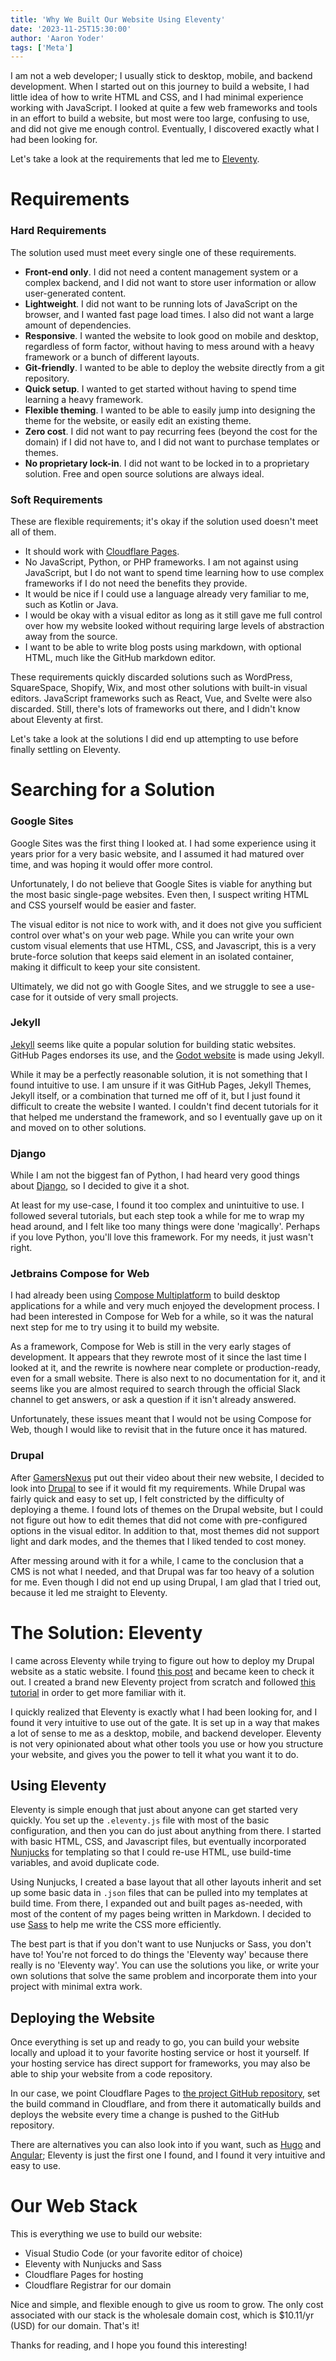 ```yaml
---
title: 'Why We Built Our Website Using Eleventy'
date: '2023-11-25T15:30:00'
author: 'Aaron Yoder'
tags: ['Meta']
---
```


I am not a web developer; I usually stick to desktop, mobile, and backend development. When I started out on this journey to build a website, I had little idea of how to write HTML and CSS, and I had minimal experience working with JavaScript. I looked at quite a few web frameworks and tools in an effort to build a website, but most were too large, confusing to use, and did not give me enough control. Eventually, I discovered exactly what I had been looking for.

Let's take a look at the requirements that led me to [Eleventy](https://www.11ty.dev/).

# Requirements

### Hard Requirements

The solution used must meet every single one of these requirements.

* **Front-end only**. I did not need a content management system or a complex backend, and I did not want to store user information or allow user-generated content.
* **Lightweight**. I did not want to be running lots of JavaScript on the browser, and I wanted fast page load times. I also did not want a large amount of dependencies.
* **Responsive**. I wanted the website to look good on mobile and desktop, regardless of form factor, without having to mess around with a heavy framework or a bunch of different layouts.
* **Git-friendly**. I wanted to be able to deploy the website directly from a git repository.
* **Quick setup**. I wanted to get started without having to spend time learning a heavy framework.
* **Flexible theming**. I wanted to be able to easily jump into designing the theme for the website, or easily edit an existing theme.
* **Zero cost**. I did not want to pay recurring fees (beyond the cost for the domain) if I did not have to, and I did not want to purchase templates or themes.
* **No proprietary lock-in**. I did not want to be locked in to a proprietary solution. Free and open source solutions are always ideal.

### Soft Requirements

These are flexible requirements; it's okay if the solution used doesn't meet all of them.

* It should work with [Cloudflare Pages](https://pages.cloudflare.com/).
* No JavaScript, Python, or PHP frameworks. I am not against using JavaScript, but I do not want to spend time learning how to use complex frameworks if I do not need the benefits they provide.
* It would be nice if I could use a language already very familiar to me, such as Kotlin or Java.
* I would be okay with a visual editor as long as it still gave me full control over how my website looked without requiring large levels of abstraction away from the source.
* I want to be able to write blog posts using markdown, with optional HTML, much like the GitHub markdown editor.

These requirements quickly discarded solutions such as WordPress, SquareSpace, Shopify, Wix, and most other solutions with built-in visual editors.  JavaScript frameworks such as React, Vue, and Svelte were also discarded. Still, there's lots of frameworks out there, and I didn't know about Eleventy at first.

Let's take a look at the solutions I did end up attempting to use before finally settling on Eleventy.

# Searching for a Solution

### Google Sites

Google Sites was the first thing I looked at. I had some experience using it years prior for a very basic website, and I assumed it had matured over time, and was hoping it would offer more control.

Unfortunately, I do not believe that Google Sites is viable for anything but the most basic single-page websites. Even then, I suspect writing HTML and CSS yourself would be easier and faster.

The visual editor is not nice to work with, and it does not give you sufficient control over what's on your web page. While you can write your own custom visual elements that use HTML, CSS, and Javascript, this is a very brute-force solution that keeps said element in an isolated container, making it difficult to keep your site consistent.

Ultimately, we did not go with Google Sites, and we struggle to see a use-case for it outside of very small projects.

### Jekyll

[Jekyll](https://jekyllrb.com/) seems like quite a popular solution for building static websites. GitHub Pages endorses its use, and the [Godot website](https://godotengine.org/) is made using Jekyll.

While it may be a perfectly reasonable solution, it is not something that I found intuitive to use. I am unsure if it was GitHub Pages, Jekyll Themes, Jekyll itself, or a combination that turned me off of it, but I just found it difficult to create the website I wanted. I couldn't find decent tutorials for it that helped me understand the framework, and so I eventually gave up on it and moved on to other solutions.

### Django

While I am not the biggest fan of Python, I had heard very good things about [Django](https://www.djangoproject.com/), so I decided to give it a shot.

At least for my use-case, I found it too complex and unintuitive to use. I followed several tutorials, but each step took a while for me to wrap my head around, and I felt like too many things were done 'magically'. Perhaps if you love Python, you'll love this framework. For my needs, it just wasn't right.

### Jetbrains Compose for Web

I had already been using [Compose Multiplatform](https://github.com/JetBrains/compose-multiplatform) to build desktop applications for a while and very much enjoyed the development process. I had been interested in Compose for Web for a while, so it was the natural next step for me to try using it to build my website.

As a framework, Compose for Web is still in the very early stages of development. It appears that they rewrote most of it since the last time I looked at it, and the rewrite is nowhere near complete or production-ready, even for a small website. There is also next to no documentation for it, and it seems like you are almost required to search through the official Slack channel to get answers, or ask a question if it isn't already answered.

Unfortunately, these issues meant that I would not be using Compose for Web, though I would like to revisit that in the future once it has matured.

### Drupal

After [GamersNexus](https://gamersnexus.net/gn-extras/welcome-new-gamersnexus-website-v50-message) put out their video about their new website, I decided to look into [Drupal](https://www.drupal.org/) to see if it would fit my requirements. While Drupal was fairly quick and easy to set up, I felt constricted by the difficulty of deploying a theme. I found lots of themes on the Drupal website, but I could not figure out how to edit themes that did not come with pre-configured options in the visual editor. In addition to that, most themes did not support light and dark modes, and the themes that I liked tended to cost money.

After messing around with it for a while, I came to the conclusion that a CMS is not what I needed, and that Drupal was far too heavy of a solution for me. Even though I did not end up using Drupal, I am glad that I tried out, because it led me straight to Eleventy.

# The Solution: Eleventy

I came across Eleventy while trying to figure out how to deploy my Drupal website as a static website. I found [this post](https://chromatichq.com/insights/why-we-switched-to-eleventy-and-netlify/) and became keen to check it out. I created a brand new Eleventy project from scratch and followed [this tutorial](https://learneleventyfromscratch.com/) in order to get more familiar with it.

I quickly realized that Eleventy is exactly what I had been looking for, and I found it very intuitive to use out of the gate. It is set up in a way that makes a lot of sense to me as a desktop, mobile, and backend developer. Eleventy is not very opinionated about what other tools you use or how you structure your website, and gives you the power to tell it what you want it to do.

## Using Eleventy

Eleventy is simple enough that just about anyone can get started very quickly. You set up the `.eleventy.js` file with most of the basic configuration, and then you can do just about anything from there. I started with basic HTML, CSS, and Javascript files, but eventually incorporated [Nunjucks](https://mozilla.github.io/nunjucks/) for templating so that I could re-use HTML, use build-time variables, and avoid duplicate code.

Using Nunjucks, I created a base layout that all other layouts inherit and set up some basic data in `.json` files that can be pulled into my templates at build time. From there, I expanded out and built pages as-needed, with most of the content of my pages being written in Markdown. I decided to use [Sass](https://sass-lang.com/) to help me write the CSS more efficiently.

The best part is that if you don't want to use Nunjucks or Sass, you don't have to! You're not forced to do things the 'Eleventy way' because there really is no 'Eleventy way'. You can use the solutions you like, or write your own solutions that solve the same problem and incorporate them into your project with minimal extra work.

## Deploying the Website

Once everything is set up and ready to go, you can build your website locally and upload it to your favorite hosting service or host it yourself. If your hosting service has direct support for frameworks, you may also be able to ship your website from a code repository.

In our case, we point Cloudflare Pages to [the project GitHub repository](https://github.com/adelheidsoftware/adelheid-website-11ty), set the build command in Cloudflare, and from there it automatically builds and deploys the website every time a change is pushed to the GitHub repository.

There are alternatives you can also look into if you want, such as [Hugo](https://gohugo.io/) and [Angular](https://angular.io/); Eleventy is just the first one I found, and I found it very intuitive and easy to use.

# Our Web Stack

This is everything we use to build our website:

* Visual Studio Code (or your favorite editor of choice)
* Eleventy with Nunjucks and Sass
* Cloudflare Pages for hosting
* Cloudflare Registrar for our domain

Nice and simple, and flexible enough to give us room to grow. The only cost associated with our stack is the wholesale domain cost, which is $10.11/yr (USD) for our domain. That's it!

Thanks for reading, and I hope you found this interesting!